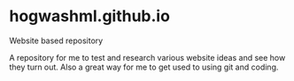 # hogwashml.github.io
Website based repository

A repository for me to test and research various website ideas and see how they turn out. Also a great way for me to get used to using git and coding.
